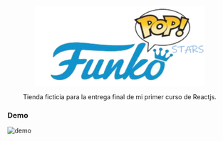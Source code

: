 <div align="center">
  <a href="#">
    <img src="src/funkologo.png" alt="Logo" width="380" height="180">
  </a>

  <p align="center">
    Tienda ficticia para la entrega final de mi primer curso de Reactjs.
  </p>
</div>

### Demo

![demo](https://github.com/alesanchezrey/tiendaSanchez/blob/main/src/animation.gif?raw=true)